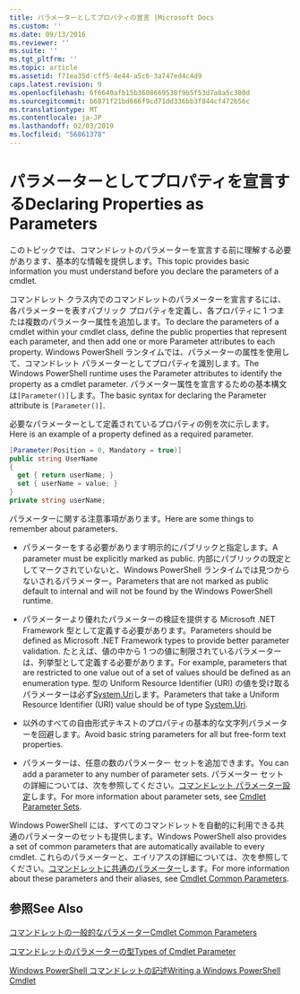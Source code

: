 ```yaml
---
title: パラメーターとしてプロパティの宣言 |Microsoft Docs
ms.custom: ''
ms.date: 09/13/2016
ms.reviewer: ''
ms.suite: ''
ms.tgt_pltfrm: ''
ms.topic: article
ms.assetid: f71ea35d-cff5-4e44-a5c6-3a747ed4c4d9
caps.latest.revision: 9
ms.openlocfilehash: 6f6640afb15b3608669538f9b5f53d7a8a5c380d
ms.sourcegitcommit: b6871f21bd666f9cd71dd336bb3f844cf472b56c
ms.translationtype: MT
ms.contentlocale: ja-JP
ms.lasthandoff: 02/03/2019
ms.locfileid: "56861378"
---
```

# <a name="declaring-properties-as-parameters"></a><span data-ttu-id="725ca-102">パラメーターとしてプロパティを宣言する</span><span class="sxs-lookup"><span data-stu-id="725ca-102">Declaring Properties as Parameters</span></span>

<span data-ttu-id="725ca-103">このトピックでは、コマンドレットのパラメーターを宣言する前に理解する必要があります、基本的な情報を提供します。</span><span class="sxs-lookup"><span data-stu-id="725ca-103">This topic provides basic information you must understand before you declare the parameters of a cmdlet.</span></span>

<span data-ttu-id="725ca-104">コマンドレット クラス内でのコマンドレットのパラメーターを宣言するには、各パラメーターを表すパブリック プロパティを定義し、各プロパティに 1 つまたは複数のパラメーター属性を追加します。</span><span class="sxs-lookup"><span data-stu-id="725ca-104">To declare the parameters of a cmdlet within your cmdlet class, define the public properties that represent each parameter, and then add one or more Parameter attributes to each property.</span></span> <span data-ttu-id="725ca-105">Windows PowerShell ランタイムでは、パラメーターの属性を使用して、コマンドレット パラメーターとしてプロパティを識別します。</span><span class="sxs-lookup"><span data-stu-id="725ca-105">The Windows PowerShell runtime uses the Parameter attributes to identify the property as a cmdlet parameter.</span></span> <span data-ttu-id="725ca-106">パラメーター属性を宣言するための基本構文は`[Parameter()]`します。</span><span class="sxs-lookup"><span data-stu-id="725ca-106">The basic syntax for declaring the Parameter attribute is `[Parameter()]`.</span></span>

<span data-ttu-id="725ca-107">必要なパラメーターとして定義されているプロパティの例を次に示します。</span><span class="sxs-lookup"><span data-stu-id="725ca-107">Here is an example of a property defined as a required parameter.</span></span>

```csharp
[Parameter(Position = 0, Mandatory = true)]
public string UserName
{
  get { return userName; }
  set { userName = value; }
}
private string userName;
```

<span data-ttu-id="725ca-108">パラメーターに関する注意事項があります。</span><span class="sxs-lookup"><span data-stu-id="725ca-108">Here are some things to remember about parameters.</span></span>

- <span data-ttu-id="725ca-109">パラメーターをする必要があります明示的にパブリックと指定します。</span><span class="sxs-lookup"><span data-stu-id="725ca-109">A parameter must be explicitly marked as public.</span></span> <span data-ttu-id="725ca-110">内部にパブリックの既定としてマークされていないと、Windows PowerShell ランタイムでは見つからないされるパラメーター。</span><span class="sxs-lookup"><span data-stu-id="725ca-110">Parameters that are not marked as public default to internal and will not be found by the Windows PowerShell runtime.</span></span>

- <span data-ttu-id="725ca-111">パラメーターより優れたパラメーターの検証を提供する Microsoft .NET Framework 型として定義する必要があります。</span><span class="sxs-lookup"><span data-stu-id="725ca-111">Parameters should be defined as Microsoft .NET Framework types to provide better parameter validation.</span></span> <span data-ttu-id="725ca-112">たとえば、値の中から 1 つの値に制限されているパラメーターは、列挙型として定義する必要があります。</span><span class="sxs-lookup"><span data-stu-id="725ca-112">For example, parameters that are restricted to one value out of a set of values should be defined as an enumeration type.</span></span> <span data-ttu-id="725ca-113">型の Uniform Resource Identifier (URI) の値を受け取るパラメーターは必ず[System.Uri](/dotnet/api/System.Uri)します。</span><span class="sxs-lookup"><span data-stu-id="725ca-113">Parameters that take a Uniform Resource Identifier (URI) value should be of type [System.Uri](/dotnet/api/System.Uri).</span></span>

- <span data-ttu-id="725ca-114">以外のすべての自由形式テキストのプロパティの基本的な文字列パラメーターを回避します。</span><span class="sxs-lookup"><span data-stu-id="725ca-114">Avoid basic string parameters for all but free-form text properties.</span></span>

- <span data-ttu-id="725ca-115">パラメーターは、任意の数のパラメーター セットを追加できます。</span><span class="sxs-lookup"><span data-stu-id="725ca-115">You can add a parameter to any number of parameter sets.</span></span> <span data-ttu-id="725ca-116">パラメーター セットの詳細については、次を参照してください。[コマンドレット パラメーター設定](./cmdlet-parameter-sets.md)します。</span><span class="sxs-lookup"><span data-stu-id="725ca-116">For more information about parameter sets, see [Cmdlet Parameter Sets](./cmdlet-parameter-sets.md).</span></span>

<span data-ttu-id="725ca-117">Windows PowerShell には、すべてのコマンドレットを自動的に利用できる共通のパラメーターのセットも提供します。</span><span class="sxs-lookup"><span data-stu-id="725ca-117">Windows PowerShell also provides a set of common parameters that are automatically available to every cmdlet.</span></span> <span data-ttu-id="725ca-118">これらのパラメーターと、エイリアスの詳細については、次を参照してください。[コマンドレットに共通のパラメーター](./common-parameter-names.md)します。</span><span class="sxs-lookup"><span data-stu-id="725ca-118">For more information about these parameters and their aliases, see [Cmdlet Common Parameters](./common-parameter-names.md).</span></span>

## <a name="see-also"></a><span data-ttu-id="725ca-119">参照</span><span class="sxs-lookup"><span data-stu-id="725ca-119">See Also</span></span>

[<span data-ttu-id="725ca-120">コマンドレットの一般的なパラメーター</span><span class="sxs-lookup"><span data-stu-id="725ca-120">Cmdlet Common Parameters</span></span>](./common-parameter-names.md)

[<span data-ttu-id="725ca-121">コマンドレットのパラメーターの型</span><span class="sxs-lookup"><span data-stu-id="725ca-121">Types of Cmdlet Parameter</span></span>](./types-of-cmdlet-parameters.md)

[<span data-ttu-id="725ca-122">Windows PowerShell コマンドレットの記述</span><span class="sxs-lookup"><span data-stu-id="725ca-122">Writing a Windows PowerShell Cmdlet</span></span>](./writing-a-windows-powershell-cmdlet.md)
